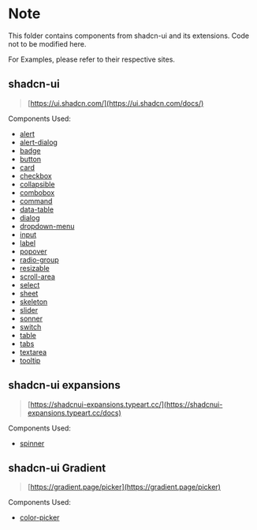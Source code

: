 # Note

This folder contains components from shadcn-ui and its extensions. Code not to be modified here.

For Examples, please refer to their respective sites.

## shadcn-ui

> [https://ui.shadcn.com/](https://ui.shadcn.com/docs/)

Components Used:

- [alert](./alert.tsx)
- [alert-dialog](./alert-dialog.tsx.tsx)
- [badge](./badge.tsx)
- [button](./button.tsx)
- [card](./card.tsx)
- [checkbox](./checkbox.tsx)
- [collapsible](./collapsible.tsx)
- [combobox](./combobox.tsx)
- [command](./command.tsx)
- [data-table](./data-table.tsx)
- [dialog](./dialog.tsx)
- [dropdown-menu](./dropdown-menu.tsx)
- [input](./input.tsx)
- [label](./label.tsx)
- [popover](./popover.tsx)
- [radio-group](./radio-group.tsx)
- [resizable](./resizable.tsx)
- [scroll-area](./scroll-area.tsx)
- [select](./select.tsx)
- [sheet](./sheet.tsx)
- [skeleton](./skeleton.tsx)
- [slider](./slider.tsx)
- [sonner](./sonner.tsx)
- [switch](./switch.tsx)
- [table](./table.tsx)
- [tabs](./tabs.tsx)
- [textarea](./textarea.tsx)
- [tooltip](./tooltip.tsx)

## shadcn-ui expansions

> [https://shadcnui-expansions.typeart.cc/](https://shadcnui-expansions.typeart.cc/docs)

Components Used:

- [spinner](./spinner.tsx)

## shadcn-ui Gradient

> [https://gradient.page/picker](https://gradient.page/picker)

Components Used:

- [color-picker](./color-picker.tsx)
